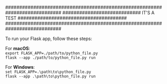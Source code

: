 ############################################################################
############################ IT'S A TEST #######################################
############################################################################

To run your Flask app, follow these steps:

For **macOS**:  
`export FLASK_APP=./path/to/python_file.py`  
`flask --app ./path/to/python_file.py run`  

For **Windows**:  
`set FLASK_APP=.\path\to\python_file.py`  
`flask --app .\path\to\python_file.py run`  
